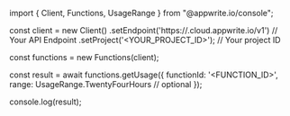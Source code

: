 import { Client, Functions, UsageRange } from "@appwrite.io/console";

const client = new Client()
    .setEndpoint('https://<REGION>.cloud.appwrite.io/v1') // Your API Endpoint
    .setProject('<YOUR_PROJECT_ID>'); // Your project ID

const functions = new Functions(client);

const result = await functions.getUsage({
    functionId: '<FUNCTION_ID>',
    range: UsageRange.TwentyFourHours // optional
});

console.log(result);
